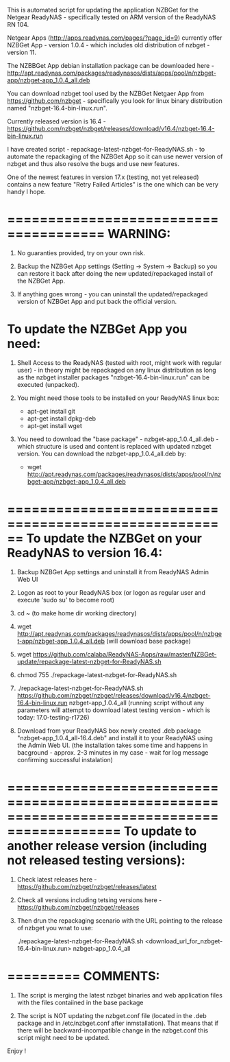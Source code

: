This is automated script for updating the application NZBGet for the Netgear ReadyNAS - specifically tested on ARM version of the ReadyNAS RN 104.

Netgear Apps (http://apps.readynas.com/pages/?page_id=9) currently offer NZBGet App - version 1.0.4 - which includes old distribution of nzbget - version 11. 

The NZBBGet App debian installation package can be downloaded here - http://apt.readynas.com/packages/readynasos/dists/apps/pool/n/nzbget-app/nzbget-app_1.0.4_all.deb 

You can download nzbget tool used by the NZBGet Netgaer App from https://github.com/nzbget - specifically you look for linux binary distribution named "nzbget-16.4-bin-linux.run".

Currently released version is 16.4 - https://github.com/nzbget/nzbget/releases/download/v16.4/nzbget-16.4-bin-linux.run

I have created script - repackage-latest-nzbget-for-ReadyNAS.sh - to automate the repackaging of the NZBGet App so it can use newer version of nzbget and thus also resolve the bugs and use new features.

One of the newest features in version 17.x (testing, not yet released) contains a new feature "Retry Failed Articles" is the one which can be very handy I hope.

======================================
WARNING: 
======================================

1) No guaranties provided, try on your own risk.
	
2) Backup the NZBGet App settings (Setting -> System -> Backup) so you can restore it back after doing the new updated/repackaged install of the NZBGet App.
	
3) If anything goes wrong - you can uninstall the updated/repackaged version of NZBGet App and put back the official version.

To update the NZBGet App you need:
==================================

1) Shell Access to the ReadyNAS (tested with root, might work with regular user) - in theory might be repackaged on any linux distribution as long as the nzbget installer packages "nzbget-16.4-bin-linux.run" can be executed (unpacked).
	
2) You might need those tools to be installed on your ReadyNAS linux box:
	
	- apt-get install git
	- apt-get install dpkg-deb
	- apt-get install wget
	
3) You need to download the "base package" - nzbget-app_1.0.4_all.deb - which structure is used and content is replaced with updated nzbget version. You can download the nzbget-app_1.0.4_all.deb by:
		
	- wget http://apt.readynas.com/packages/readynasos/dists/apps/pool/n/nzbget-app/nzbget-app_1.0.4_all.deb

		
======================================================
To update the NZBGet on your ReadyNAS to version 16.4:
======================================================

1) Backup NZBGet App settings and uninstall it from ReadyNAS Admin Web UI 
	
2) Logon as root to your ReadyNAS box (or logon as regular user and execute 'sudo su' to become root)
	
3) cd ~ (to make home dir working directory)
	
4) wget http://apt.readynas.com/packages/readynasos/dists/apps/pool/n/nzbget-app/nzbget-app_1.0.4_all.deb (will download base package)
	
5) wget https://github.com/calaba/ReadyNAS-Apps/raw/master/NZBGet-update/repackage-latest-nzbget-for-ReadyNAS.sh
	
6) chmod 755 ./repackage-latest-nzbget-for-ReadyNAS.sh
	
7) ./repackage-latest-nzbget-for-ReadyNAS.sh https://github.com/nzbget/nzbget/releases/download/v16.4/nzbget-16.4-bin-linux.run nzbget-app_1.0.4_all
(running script without any parameters will attempt to download latest testing version - which is today: 17.0-testing-r1726)
	
8) Download from your ReadyNAS box newly created .deb package "nzbget-app_1.0.4_all-16.4.deb" and install it to your ReadyNAS using the Admin Web UI.
(the installation takes some time and happens in bacground - approx. 2-3 minutes in my case - wait for log message confirming successful instalation)

============================================================================================
To update to another release version (including not released testing versions):
============================================================================================
	
1) Check latest releases here - https://github.com/nzbget/nzbget/releases/latest
	
2) Check all versions including tetsing versions here - https://github.com/nzbget/nzbget/releases

3) Then drun the repackaging scenario with the URL pointing to the release of nzbget you wnat to use:

	./repackage-latest-nzbget-for-ReadyNAS.sh <download_url_for_nzbget-16.4-bin-linux.run> nzbget-app_1.0.4_all

=========
COMMENTS:
=========

1) The script is merging the latest nzbget binaries and web application files with the files contaiined in the base package
	
2) The script is NOT updating the nzbget.conf file (located in the .deb package and in /etc/nzbget.conf after inmstallation). That means that if there will be backward-incompatible change in the nzbget.conf this script might need to be updated.

Enjoy !
